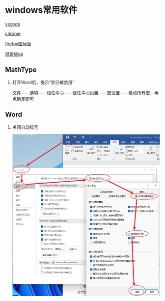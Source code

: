 # windows常用软件

[vscode](../../ide/vscode-settings/vscode-global.md)

[chrome](chrome.md)

[firefox国际版](http://ftp.mozilla.org/pub/firefox/releases/)

[轻聊版qq](http://link.zhihu.com/?target=http%3A//dldir1.qq.com/qqfile/qq/QQ7.9Light/14314/QQ7.9Light.exe)

## MathType

1. 打开Word后，提示“宏已被禁用”

    文件——选项——信任中心——信任中心设置——宏设置——启动所有宏，再点确定即可

## Word

1. 关闭自动标号

    ![1](assets/packages/images/2021-08-09-18-13-29.png)
